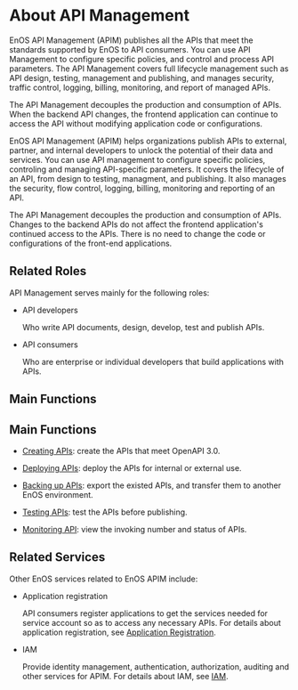 # About API Management

EnOS API Management (APIM) publishes all the APIs that meet the standards supported by EnOS to API consumers. You can use API Management to configure specific policies, and control and process API parameters. The API Management covers full lifecycle management such as API design, testing, management and publishing, and manages security, traffic control, logging, billing, monitoring, and report of managed APIs.

The API Management decouples the production and consumption of APIs. When the backend API changes, the frontend application can continue to access the API without modifying application code or configurations.

EnOS API Management (APIM) helps organizations publish APIs to external, partner, and internal developers to unlock the potential of their data and services. You can use API management to configure specific policies, controling and managing API-specific parameters. It covers the lifecycle of an API, from design to testing, managment, and publishing. It also manages the security, flow control, logging, billing, monitoring and reporting of an API.

The API Management decouples the production and consumption of APIs. Changes to the backend APIs do not affect the frontend application's continued access to the APIs. There is no need to change the code or configurations of the front-end applications.

## Related Roles
API Management serves mainly for the following roles:

- API developers

  Who write API documents, design, develop, test and publish APIs. 

- API consumers

  Who are enterprise or individual developers that build applications with APIs.

## Main Functions

## Main Functions
  
- [Creating APIs](creating_api): create the APIs that meet OpenAPI 3.0.

- [Deploying APIs](deploying_api): deploy the APIs for internal or external use.

- [Backing up APIs](exporting_api): export the existed APIs, and transfer them to another EnOS environment.

- [Testing APIs](testing_api): test the APIs before publishing.

- [Monitoring API](monitoring_api): view the invoking number and status of APIs.

## Related Services

Other EnOS services related to EnOS APIM include:

- Application registration

  API consumers register applications to get the services needed for service account so as to access any necessary APIs. For details about application registration, see [Application Registration](/docs/app-development/en/2.0.9/app_dev_overview).

- IAM

  Provide identity management, authentication, authorization, auditing and other services for APIM. For details about IAM, see [IAM](/docs/enos/en/2.0.9/iam/iam_overview).



